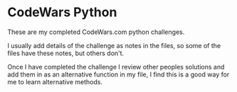 # CodeWars Python

These are my completed CodeWars.com python challenges.

I usually add details of the challenge as notes in the files, so some of the files have these notes, but others don't.

Once I have completed the challenge I review other peoples solutions and add them in as an alternative function in my file, I find this is a good way for me to learn alternative methods.
